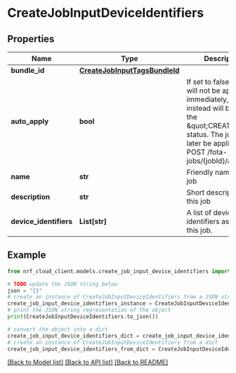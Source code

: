 # CreateJobInputDeviceIdentifiers


## Properties

Name | Type | Description | Notes
------------ | ------------- | ------------- | -------------
**bundle_id** | [**CreateJobInputTagsBundleId**](CreateJobInputTagsBundleId.md) |  | 
**auto_apply** | **bool** | If set to false the job will not be applied immediately, but instead will be left in the \&quot;CREATED\&quot; status. The job can later be applied using POST /fota-jobs/{jobId}/apply | [optional] [default to True]
**name** | **str** | Friendly name for this job | [optional] 
**description** | **str** | Short description for this job | [optional] 
**device_identifiers** | **List[str]** | A list of device identifiers assigned to this job. | 

## Example

```python
from nrf_cloud_client.models.create_job_input_device_identifiers import CreateJobInputDeviceIdentifiers

# TODO update the JSON string below
json = "{}"
# create an instance of CreateJobInputDeviceIdentifiers from a JSON string
create_job_input_device_identifiers_instance = CreateJobInputDeviceIdentifiers.from_json(json)
# print the JSON string representation of the object
print(CreateJobInputDeviceIdentifiers.to_json())

# convert the object into a dict
create_job_input_device_identifiers_dict = create_job_input_device_identifiers_instance.to_dict()
# create an instance of CreateJobInputDeviceIdentifiers from a dict
create_job_input_device_identifiers_from_dict = CreateJobInputDeviceIdentifiers.from_dict(create_job_input_device_identifiers_dict)
```
[[Back to Model list]](../README.md#documentation-for-models) [[Back to API list]](../README.md#documentation-for-api-endpoints) [[Back to README]](../README.md)


